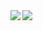 <!--
**astanwar99/astanwar99** is a ✨ _special_ ✨ repository because its `README.md` (this file) appears on your GitHub profile.

Here are some ideas to get you started:

- 🔭 I’m currently working on ...
- 🌱 I’m currently learning ...
- 👯 I’m looking to collaborate on ...
- 🤔 I’m looking for help with ...
- 💬 Ask me about ...
- 📫 How to reach me: ...
- 😄 Pronouns: ...
- ⚡ Fun fact: ...
-->


<a href="https://github.com/astanwar99/github-readme-stats">
  <img align="left" src="https://github-readme-stats.vercel.app/api?username=astanwar99&count_private=true&show_icons=true&theme=radical&hide=contribs,stars" />
</a>
<a href="https://github.com/astanwar99/github-readme-stats">
  <img align="left" src="https://github-readme-stats.vercel.app/api/top-langs/?username=astanwar99&count_private=true&show_icons=true&hide=matlab,Jupyter%20Notebook&theme=radical" />
</a>
